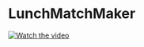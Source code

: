# LunchMatchMaker


[![Watch the video](https://user-images.githubusercontent.com/44167177/102751834-e2e41880-43ab-11eb-987a-6e485bc76cbd.png)](https://www.youtube.com/watch?v=Vh3Tqi3Msdk&feature=youtu.be&ab_channel=june)
